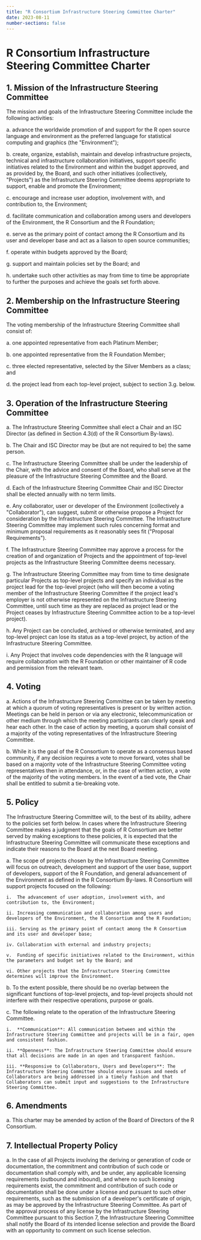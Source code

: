 ```yaml
---
title: "R Consortium Infrastructure Steering Committee Charter"
date: 2023-08-11
number-sections: false
---
```


# R Consortium Infrastructure Steering Committee Charter

## 1. Mission of the Infrastructure Steering Committee

The mission and goals of the Infrastructure Steering Committee include the following activities:

a.  advance the worldwide promotion of and support for the R open source language and environment as the preferred language for statistical computing and graphics (the "Environment");

b.  create, organize, establish, maintain and develop infrastructure projects, technical and infrastructure collaboration initiatives, support specific initiatives related to the Environment and within the budget approved, and as provided by, the Board, and such other initiatives (collectively, "Projects") as the Infrastructure Steering Committee deems appropriate to support, enable and promote the Environment;

c.  encourage and increase user adoption, involvement with, and contribution to, the Environment;

d.  facilitate communication and collaboration among users and developers of the Environment, the R Consortium and the R Foundation;

e.  serve as the primary point of contact among the R Consortium and its user and developer base and act as a liaison to open source communities;

f.  operate within budgets approved by the Board;

g.  support and maintain policies set by the Board; and

h.  undertake such other activities as may from time to time be appropriate to further the purposes and achieve the goals set forth above.

## 2. Membership on the Infrastructure Steering Committee

The voting membership of the Infrastructure Steering Committee shall consist of:

a.  one appointed representative from each Platinum Member;

b.  one appointed representative from the R Foundation Member;

c.  three elected representative, selected by the Silver Members as a class; and

d.  the project lead from each top-level project, subject to section 3.g.
    below.

## 3. Operation of the Infrastructure Steering Committee

a.  The Infrastructure Steering Committee shall elect a Chair and an ISC Director (as defined in Section 4.3(d) of the R Consortium By-laws).

b.  The Chair and ISC Director may be (but are not required to be) the same person.

c.  The Infrastructure Steering Committee shall be under the leadership of the Chair, with the advice and consent of the Board, who shall serve at the pleasure of the Infrastructure Steering Committee and the Board.

d.  Each of the Infrastructure Steering Committee Chair and ISC Director shall be elected annually with no term limits.

e.  Any collaborator, user or developer of the Environment (collectively a "Collaborator"), can suggest, submit or otherwise propose a Project for consideration by the Infrastructure Steering Committee.
    The Infrastructure Steering Committee may implement such rules concerning format and minimum proposal requirements as it reasonably sees fit ("Proposal Requirements").

f.  The Infrastructure Steering Committee may approve a process for the creation of and organization of Projects and the appointment of top-level projects as the Infrastructure Steering Committee deems necessary.

g.  The Infrastructure Steering Committee may from time to time designate particular Projects as top-level projects and specify an individual as the project lead for the top-level project (who will then become a voting member of the Infrastructure Steering Committee if the project lead's employer is not otherwise represented on the Infrastructure Steering Committee, until such time as they are replaced as project lead or the Project ceases by Infrastructure Steering Committee action to be a top-level project).

h.  Any Project can be concluded, archived or otherwise terminated, and any top-level project can lose its status as a top-level project, by action of the Infrastructure Steering Committee.

i.  Any Project that involves code dependencies with the R language will require collaboration with the R Foundation or other maintainer of R code and permission from the relevant team.

## 4. Voting

a.  Actions of the Infrastructure Steering Committee can be taken by meeting at which a quorum of voting representatives is present or by written action.
    Meetings can be held in person or via any electronic, telecommunication or other medium through which the meeting participants can clearly speak and hear each other.
    In the case of action by meeting, a quorum shall consist of a majority of the voting representatives of the Infrastructure Steering Committee.

b.  While it is the goal of the R Consortium to operate as a consensus based community, if any decision requires a vote to move forward, votes shall be based on a majority vote of the Infrastructure Steering Committee voting representatives then in attendance, or, in the case of written action, a vote of the majority of the voting members.
    In the event of a tied vote, the Chair shall be entitled to submit a tie-breaking vote.

## 5. Policy

The Infrastructure Steering Committee will, to the best of its ability, adhere to the policies set forth below.
In cases where the Infrastructure Steering Committee makes a judgment that the goals of R Consortium are better served by making exceptions to these policies, it is expected that the Infrastructure Steering Committee will communicate these exceptions and indicate their reasons to the Board at the next Board meeting.

a.  The scope of projects chosen by the Infrastructure Steering Committee will focus on outreach, development and support of the user base, support of developers, support of the R Foundation, and general advancement of the Environment as defined in the R Consortium By-laws.
    R Consortium will support projects focused on the following:

    i.  The advancement of user adoption, involvement with, and contribution to, the Environment;

    ii. Increasing communication and collaboration among users and developers of the Environment, the R Consortium and the R Foundation;

    iii. Serving as the primary point of contact among the R Consortium and its user and developer base;

    iv. Collaboration with external and industry projects;

    v.  Funding of specific initiatives related to the Environment, within the parameters and budget set by the Board; and

    vi. Other projects that the Infrastructure Steering Committee determines will improve the Environment.

b.  To the extent possible, there should be no overlap between the significant functions of top-level projects, and top-level projects should not interfere with their respective operations, purpose or goals.

c.  The following relate to the operation of the Infrastructure Steering Committee.

    i.  **Communication**: All communication between and within the Infrastructure Steering Committee and projects will be in a fair, open and consistent fashion.

    ii. **Openness**: The Infrastructure Steering Committee should ensure that all decisions are made in an open and transparent fashion.

    iii. **Responsive to Collaborators, Users and Developers**: The Infrastructure Steering Committee should ensure issues and needs of Collaborators are being addressed in a timely fashion and that Collaborators can submit input and suggestions to the Infrastructure Steering Committee.

## 6. Amendments

a.  This charter may be amended by action of the Board of Directors of the R Consortium.

## 7. Intellectual Property Policy

a.  In the case of all Projects involving the deriving or generation of code or documentation, the commitment and contribution of such code or documentation shall comply with, and be under, any applicable licensing requirements (outbound and inbound), and where no such licensing requirements exist, the commitment and contribution of such code or documentation shall be done under a license and pursuant to such other requirements, such as the submission of a developer's certificate of origin, as may be approved by the Infrastructure Steering Committee. As part of the approval process of any license by the Infrastructure Steering Committee pursuant to this Section 7, the Infrastructure Steering Committee shall notify the Board of its intended license selection and provide the Board with an opportunity to comment on such license selection.
